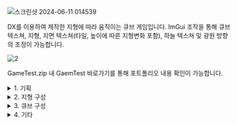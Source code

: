![스크린샷 2024-06-11 014539](https://github.com/karhabernel/HeightMapMovingGame/assets/124255059/35e92bbd-b59c-4be3-a561-1fde3ca8602e)

DX를 이용하여 제작한 지형에 따라 움직이는 큐브 게임입니다.
ImGui 조작을 통해 큐브 텍스쳐, 지형, 지면 텍스쳐(타일, 높이에 따른 지형변화 포함), 하늘 텍스쳐 및 광원 방향의 조정이 가능합니다.

![2](https://github.com/karhabernel/HeightMapMovingGame/assets/124255059/ef80554f-71fe-459e-a6d7-8c90fc3f871b)

GameTest.zip 내 GaemTest 바로가기를 통해 포트폴리오 내용 확인이 가능합니다.

<details>
    <summary>1. 기획</summary>

![그림1](https://github.com/karhabernel/HeightMapMovingGame/assets/124255059/03d6fd33-a96e-4cb1-8d8c-5bc30fbbb3b7)
DX를 통해 지형과 큐브를 그리고, 큐브 아래의 지형 각도에 맞추어 큐브의 rotation을 조정하는 게임을 만들고자 합니다.


</details>


<details>
    <summary>2. 지형 구성</summary>

지형은 머티리얼 역할을 할 텍스처 2개(지면, 언덕)과 HeightMap 역할을 할 흑백 이미지 한장을 이용하여 만들었습니다.

![Dirt2](https://github.com/karhabernel/HeightMapMovingGame/assets/124255059/46ad99ab-2311-42f6-be87-dba7df212215)
![Cliff (Layered Rock) (2)](https://github.com/karhabernel/HeightMapMovingGame/assets/124255059/4d386fda-7a08-4caa-af87-194ad362ccdf)

머티리얼 역할을 할 텍스처 2개



![Gray256](https://github.com/karhabernel/HeightMapMovingGame/assets/124255059/cd3cde4e-063c-4345-9963-6a44da0d161e)

HeightMap으로 사용한 흑백 이미지

HeightMap은 픽셀의 RGB 중 R값을 확인하여 R값이 높을수록(즉, 흰색일수록) 고도가 높아지도록 처리하였습니다.



	void Terrain::CreateVertexData()
	{
		width = heightMap->GetWidth();
		height = heightMap->GetHeight();
		
		vector<Color> pixels;
		heightMap->ReadPixel(&pixels);	

		vertexCount = width * height;
		vertices = new VertexTerrain[vertexCount];

		for (UINT y = 0; y < height; y++)
		{
			for (UINT x = 0; x < width; x++)
			{
				UINT index = width * y + x;
				UINT reverse = width * (height - y - 1) + x;	

				vertices[index].Position.x = (float)x;
				vertices[index].Position.y = pixels[reverse].r * 255.f / 10.f;
				vertices[index].Position.z = (float)y;

				vertices[index].Uv.x = x / ((float)width - 1);
				vertices[index].Uv.y = 1 - (y / ((float)height - 1));
			}
		}
  	}
 
 


</details>


<details>
    <summary>3. 큐브 구성</summary>

큐브는 한 텍스처를 여섯 개의 면에 투영하는 식으로 머티리얼 작업을 진행하였습니다.

큐브 하단 사각형의 네 꼭짓점의 Pitch값을 구하기 위하여 atan2 함수를 사용하였습니다.

Terrain에서 미리 작업해 둔 해당 지면 Vertex의 Normal Vector 값을 가져온 뒤, atan2 함수를 통해 pitch값을 구한 뒤, 큐브 하단 사각형 꼭짓점의 Pitch값을 전부 더하고 4로 나누어 평균값을 구했습니다.



		Vector3 p[4];
		for (UINT i = 0; i < 4; i++)
			p[i] = vertices[index[i]].Normal;

		float pitch = atan2(p[0].y, p[0].z);
		float pitch2 = atan2(p[1].y, p[1].z);
		float pitch3 = atan2(p[2].y, p[2].z);
		float pitch4 = atan2(p[3].y, p[3].z);
		
		pitch = (pitch + pitch2 + pitch3 + pitch4) / 4;

		return Vector3(-pitch, 0, 0);
  
  


</details>



<details>
    <summary>4. 기타</summary>

업데이트중..


</details>
